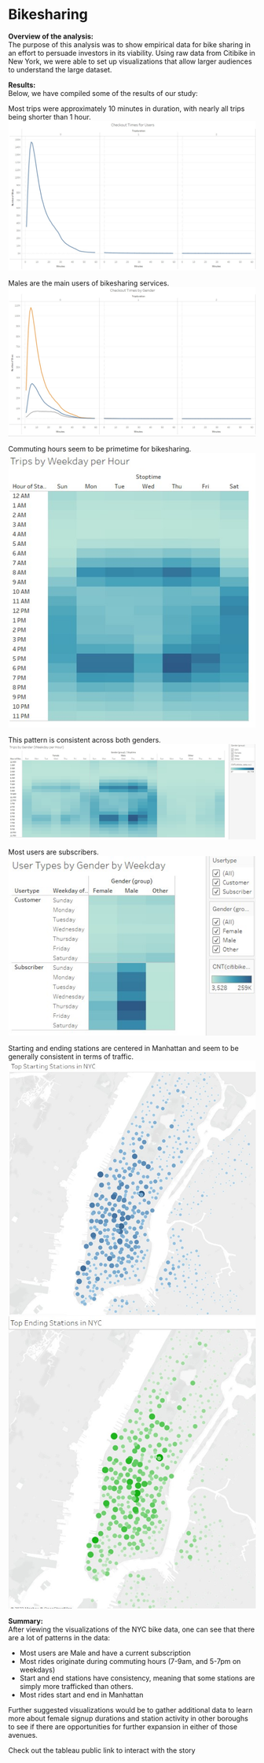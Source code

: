 # Bikesharing

 **Overview of the analysis:**  
 The purpose of this analysis was to show empirical data for bike sharing in an effort to persuade investors in its viability. Using raw data from Citibike in New York, we were able to set up visualizations that allow larger audiences to understand the large dataset. 
 
**Results:**  
Below, we have compiled some of the results of our study:

Most trips were approximately 10 minutes in duration, with nearly all trips being shorter than 1 hour. 
![enter image description here](https://github.com/ozzirk/Bikesharing/blob/main/Images/Checkout%20times%20for%20users.PNG.jpg?raw=true)

Males are the main users of bikesharing services.
![enter image description here](https://github.com/ozzirk/Bikesharing/blob/main/Images/Checkout%20times%20by%20gende.jpg?raw=true)

Commuting hours seem to be primetime for bikesharing. 
![enter image description here](https://github.com/ozzirk/Bikesharing/blob/main/Images/trips%20by%20weekday%20per%20hour.jpg?raw=true)

This pattern is consistent across both genders.
![enter image description here](https://github.com/ozzirk/Bikesharing/blob/main/Images/trips%20by%20gender%20weekday%20per%20hour.jpg?raw=true)

Most users are subscribers.
![enter image description here](https://github.com/ozzirk/Bikesharing/blob/main/Images/Usertypes%20by%20gender%20by%20weekday.jpg?raw=true)

Starting and ending stations are centered in Manhattan and seem to be generally consistent in terms of traffic. 
![enter image description here](https://github.com/ozzirk/Bikesharing/blob/main/Images/Starting%20Stations.jpg?raw=true)
![enter image description here](https://github.com/ozzirk/Bikesharing/blob/main/Images/Ending%20Stations.jpg?raw=true)

**Summary:**  
After viewing the visualizations of the NYC bike data, one can see that there are a lot of patterns in the data:

 - Most users are Male and have a current subscription
 - Most rides originate during commuting hours (7-9am, and 5-7pm on weekdays)
 - Start and end stations have consistency, meaning that some stations are simply more trafficked than others. 
 - Most rides start and end in Manhattan

Further suggested visualizations would be to gather additional data to learn more about female signup durations and station activity in other boroughs to see if there are opportunities for further expansion in either of those avenues.

Check out the tableau public link to interact with the story
